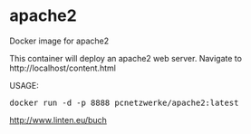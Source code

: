 # apache2
Docker image for apache2

This container will deploy an apache2 web server.
Navigate to http://localhost/content.html

USAGE:

<pre>
docker run -d -p 8888 pcnetzwerke/apache2:latest
</pre>

http://www.linten.eu/buch
